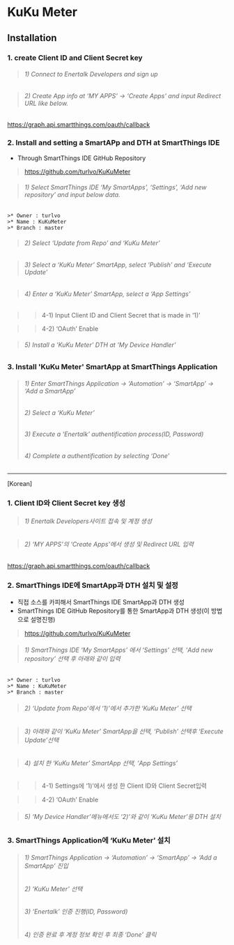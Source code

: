 # KuKu Meter

## Installation
### 1. create Client ID and Client Secret key
>###### 1) Connect to Enertalk Developers and sign up

>###### 2) Create App info at ‘MY APPS’ -> ‘Create Apps’ and input Redirect URL like below.
  https://graph.api.smartthings.com/oauth/callback

### 2. Install and setting a SmartAPp and DTH at SmartThings IDE
  * Through SmartThings IDE GitHub Repository

  > https://github.com/turlvo/KuKuMeter

>######  1) Select SmartThings IDE ‘My SmartApps’, ‘Settings’, ‘Add new repository’ and input below data.

    >* Owner : turlvo
    >* Name : KuKuMeter
    >* Branch : master

>###### 	2) Select ‘Update from Repo’ and ‘KuKu Meter’


>###### 	3) Select a ‘KuKu Meter’ SmartApp, select ‘Publish’ and ‘Execute Update’


>###### 		4) Enter a ‘KuKu Meter’ SmartApp, select a ‘App Settings’

  > > 4-1) Input Client ID and Client Secret that is made in ‘1)’

  > > 4-2) ‘OAuth’ Enable



>######   5) Install a 'KuKu Meter' DTH at ‘My Device Handler’


### 3. Install 'KuKu Meter' SmartApp at SmartThings Application
>###### 1) Enter SmartThings Application -> ‘Automation’ -> ‘SmartApp’ -> ‘Add a SmartApp’
>###### 2) Select a ‘KuKu Meter’
>###### 3) Execute a ‘Enertalk’ authentification process(ID, Password)
>###### 4) Complete a authentification by selecting ‘Done’




- - -
[Korean]
### 1. Client ID와 Client Secret key 생성
>###### 1) Enertalk Developers사이트 접속 및 계정 생성

>###### 2) ‘MY APPS’의 ‘Create Apps’에서 생성 및 Redirect URL 입력
  https://graph.api.smartthings.com/oauth/callback

### 2. SmartThings IDE에 SmartApp과 DTH 설치 및 설정
  * 직접 소스를 카피해서 SmartThings IDE SmartApp과 DTH 생성
  * SmartThings IDE GitHub Repository를 통한 SmartApp과 DTH 생성(이 방법으로 설명진행)

  > https://github.com/turlvo/KuKuMeter

>######  1) SmartThings IDE ‘My SmartApps’ 에서 ‘Settings’ 선택, ‘Add new repository’ 선택 후 아래와 같이 입력

    >* Owner : turlvo
    >* Name : KuKuMeter
    >* Branch : master

>###### 	2) ‘Update from Repo’에서 ‘1)’에서 추가한 ‘KuKu Meter’ 선택


>###### 	3) 아래와 같이 ‘KuKu Meter’ SmartApp을 선택, ‘Publish’ 선택후 ‘Execute Update’선택


>###### 		4) 설치 한 ‘KuKu Meter’ SmartApp 선택, ‘App Settings’

  > > 4-1) Settings에 ‘1)’에서 생성 한 Client ID와 Client Secret입력

  > > 4-2) ‘OAuth’ Enable



>######   5) ‘My Device Handler’메뉴에서도 ‘2)’와 같이 ‘KuKu Meter’용 DTH 설치


### 3. SmartThings Application에 ‘KuKu Meter’ 설치
>###### 1) SmartThings Application -> ‘Automation’ -> ‘SmartApp’ -> ‘Add a SmartApp’ 진입
>###### 2) ‘KuKu Meter’ 선택
>###### 3) ‘Enertalk’ 인증 진행(ID, Password)
>###### 4) 인증 완료 후 계정 정보 확인 후 최종 ‘Done’ 클릭


